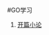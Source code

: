 #GO学习
1. [开篇小论](https://github.com/decadestory/Blog/blob/master/Life/%E5%BC%80%E7%AF%87%E5%B0%8F%E8%AE%BA.md)
